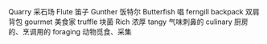 Quarry 采石场
Flute 笛子
Gunther 饭特尔
Butterfish 唱
ferngill
backpack 双肩背包
gourmet 美食家
truffle 块菌
Rich 浓厚
tangy 气味刺鼻的
culinary 厨房的、烹调用的
foraging 动物觅食、采集
